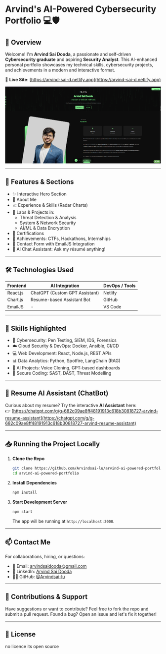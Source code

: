 # Arvind's AI-Powered Cybersecurity Portfolio 💻🛡️

## 🔎 Overview

Welcome! I'm **Arvind Sai Dooda**, a passionate and self-driven **Cybersecurity graduate** and aspiring **Security Analyst**. This AI-enhanced personal portfolio showcases my technical skills, cybersecurity projects, and achievements in a modern and interactive format.

🚀 **Live Site**: [https://arvind-sai-d.netlify.app](https://arvind-sai-d.netlify.app)

![Preview](https://raw.githubusercontent.com/Arvindsai-lu/arvind-ai-powered-portfolio/main/src/assets/preview.png)

---

## 📂 Features & Sections

- ✨ Interactive Hero Section
- 🧠 About Me
- 📈 Experience & Skills (Radar Charts)
- 🧰 Labs & Projects in:
  - Threat Detection & Analysis
  - System & Network Security
  - AI/ML & Data Encryption
- 📜 Certifications
- 🎯 Achievements: CTFs, Hackathons, Internships
- 📇 Contact Form with EmailJS Integration
- 🤖 AI Chat Assistant: Ask my résumé anything!

---

## 🛠️ Technologies Used

| Frontend | AI Integration | DevOps / Tools |
|----------|----------------|----------------|
| React.js | ChatGPT (Custom GPT Assistant) | Netlify |
| Chart.js | Resume-based Assistant Bot | GitHub |
| EmailJS  | -              | VS Code |

---

## 📌 Skills Highlighted

- 🔐 Cybersecurity: Pen Testing, SIEM, IDS, Forensics
- ☁️ Cloud Security & DevOps: Docker, Ansible, CI/CD
- 💻 Web Development: React, Node.js, REST APIs
- 📊 Data Analytics: Python, Spotfire, LangChain (RAG)
- 🧠 AI Projects: Voice Cloning, GPT-based dashboards
- 📂 Secure Coding: SAST, DAST, Threat Modelling

---

## 💬 Resume AI Assistant (ChatBot)

Curious about my resume? Try the interactive **AI Assistant** here:  
👉 [https://chatgpt.com/g/g-682c09ae8ff48191913c618b30818727-arvind-resume-assistant](https://chatgpt.com/g/g-682c09ae8ff48191913c618b30818727-arvind-resume-assistant)

---

## 📥 Running the Project Locally

1. **Clone the Repo**
   ```bash
   git clone https://github.com/Arvindsai-lu/arvind-ai-powered-portfolio.git
   cd arvind-ai-powered-portfolio
   ```

2. **Install Dependencies**
   ```bash
   npm install
   ```

3. **Start Development Server**
   ```bash
   npm start
   ```
   The app will be running at `http://localhost:3000`.

---

## 📫 Contact Me

For collaborations, hiring, or questions:

- 📧 Email: [arvindsaidooda@gmail.com](mailto:arvindsaidooda@gmail.com)
- 💼 LinkedIn: [Arvind Sai Dooda](https://www.linkedin.com/in/arvind-sai-dooda/)
- 🧑‍💻 GitHub: [@Arvindsai-lu](https://github.com/Arvindsai-lu)

---

## 🙌 Contributions & Support

Have suggestions or want to contribute? Feel free to fork the repo and submit a pull request. Found a bug? Open an issue and let's fix it together!

---

## 📝 License

no licence its open source 
